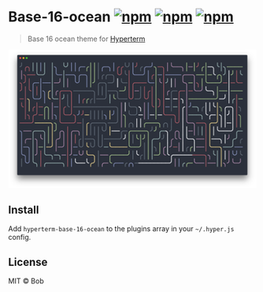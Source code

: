 # Base-16-ocean [![npm](https://img.shields.io/npm/v/npm.svg)](https://www.npmjs.com/package/hyperterm-base-16-ocean) [![npm](https://img.shields.io/npm/dm/localeval.svg)](https://www.npmjs.com/package/hyperterm-base-16-ocean) [![npm](https://img.shields.io/npm/l/express.svg)](https://www.npmjs.com/package/hyperterm-base-16-ocean)
> Base 16 ocean theme for [Hyperterm](https://hyper.is)

<img src="screenshot.png" width="864">

## Install
Add `hyperterm-base-16-ocean` to the plugins array in your `~/.hyper.js` config.

## License
MIT © Bob
